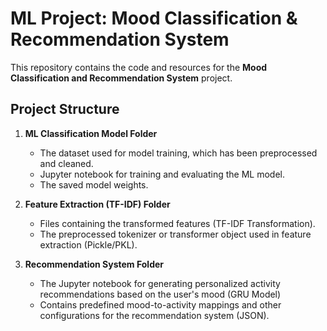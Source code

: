 # **ML Project: Mood Classification & Recommendation System**

This repository contains the code and resources for the **Mood Classification and Recommendation System** project.

## **Project Structure**

1. **ML Classification Model Folder**  
     - The dataset used for model training, which has been preprocessed and cleaned.
     - Jupyter notebook for training and evaluating the ML model.
     - The saved model weights.
  
2. **Feature Extraction (TF-IDF) Folder**  
     - Files containing the transformed features (TF-IDF Transformation).
     - The preprocessed tokenizer or transformer object used in feature extraction (Pickle/PKL).

3. **Recommendation System Folder**  
     - The Jupyter notebook for generating personalized activity recommendations based on the user's mood (GRU Model)
     - Contains predefined mood-to-activity mappings and other configurations for the recommendation system (JSON).


